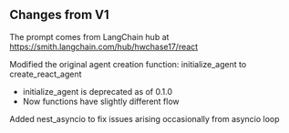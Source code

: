 ## Changes from V1
The prompt comes from LangChain hub at https://smith.langchain.com/hub/hwchase17/react

Modified the original agent creation function: initialize_agent to create_react_agent
  - initialize_agent is deprecated as of 0.1.0
  - Now functions have slightly different flow

Added nest_asyncio to fix issues arising occasionally from asyncio loop
